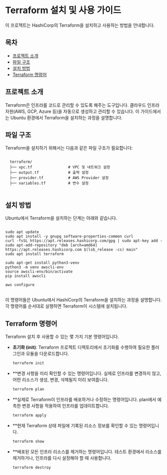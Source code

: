 # Terraform 설치 및 사용 가이드

이 프로젝트는 HashiCorp의 Terraform을 설치하고 사용하는 방법을 안내합니다.

## 목차

- [프로젝트 소개](#프로젝트-소개)
- [파일 구조](#파일-구조)
- [설치 방법](#설치-방법)
- [Terraform 명령어](#terraform-명령어)

## 프로젝트 소개

Terraform은 인프라를 코드로 관리할 수 있도록 해주는 도구입니다. 클라우드 인프라 자원(AWS, GCP, Azure 등)을 자동으로 생성하고 관리할 수 있습니다. 이 가이드에서는 Ubuntu 환경에서 Terraform을 설치하는 과정을 설명합니다.

## 파일 구조

Terraform을 설치하기 위해서는 다음과 같은 파일 구조가 필요합니다:

<pre>
<code>
  terraform/
  ├── vpc.tf                # VPC 및 네트워크 설정
  ├── output.tf             # 출력 설정
  ├── provider.tf           # AWS Provider 설정
  ├── variables.tf          # 변수 설정
</code>
</pre>

## 설치 방법

Ubuntu에서 Terraform을 설치하는 단계는 아래와 같습니다.

<pre>
<code>
sudo apt update
sudo apt install -y gnupg software-properties-common curl
curl -fsSL https://apt.releases.hashicorp.com/gpg | sudo apt-key add -
sudo apt-add-repository "deb [arch=amd64] https://apt.releases.hashicorp.com $(lsb_release -cs) main"
sudo apt install terraform

sudo apt-get install python3-venv
python3 -m venv awscli-env
source awscli-env/bin/activate
pip install awscli

aws configure
</code>
</pre>

이 명령어들은 Ubuntu에서 HashiCorp의 Terraform을 설치하는 과정을 설명합니다. 각 명령어를 순서대로 실행하면 Terraform이 시스템에 설치됩니다.

## Terraform 명령어

Terraform 설치 후 사용할 수 있는 몇 가지 기본 명령어입니다.

- **초기화 (init)**: Terraform 프로젝트 디렉토리에서 초기화를 수행하여 필요한 플러그인과 모듈을 다운로드합니다.

  ```bash
  terraform init

- **변경 사항을 미리 확인할 수 있는 명령어입니다. 실제로 인프라를 변경하지 않고, 어떤 리소스가 생성, 변경, 삭제될지 미리 보여줍니다.

  ```bash
  terraform plan

- **실제로 Terraform이 인프라를 배포하거나 수정하는 명령어입니다. plan에서 예측한 변경 사항을 적용하여 인프라를 업데이트합니다.

  ```bash
  terraform apply

- **현재 Terraform 상태 파일에 기록된 리소스 정보를 확인할 수 있는 명령어입니다.
  ```bash
  terraform show

- **배포된 모든 인프라 리소스를 제거하는 명령어입니다. 테스트 환경에서 리소스를 제거하거나, 인프라를 다시 설정해야 할 때 사용합니다.
  ```bash
  terraform destroy
